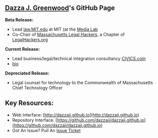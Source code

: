## [Dazza J. Greenwood](https://github.com/dazzaji)'s GitHub Page

**Beta Release:** 
* Lead [law.MIT.edu](https://law.mit.edu) at MIT (at the [Media Lab](https://www.media.mit.edu) 
* Co-Chair of [Massachusetts Legal Hackers](https://www.meetup.com/Massachusetts-Legal-Hackers), a Chapter of [LegalHackers.org](https://legalhackers.org)

**Current Release:** 
* Lead business/legal/technical integration consultancy [CIVICS.com](http://civics.com) 
* [bio](http://dazzagreenwood.com/bio.html)

**Depreciated Release:** 
* Legal counsel for technology to the Commonwealth of Massachusetts Chief Technology Officer


## Key Resources: 

* Web Interface: [http://dazzaji.github.io](http://dazzaji.github.io)
* Repository Interface: [https://github.com/dazzaji/dazzaji.github.io](https://github.com/dazzaji/dazzaji.github.io)
* Got An Issue?  Pull An [Issue Ticket](https://github.com/dazzaji/dazzaji.github.io/issues/new)
